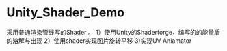 # Unity_Shader_Demo
采用普通渲染管线写的Shader 。
1）使用Unity的Shaderforge，编写的的能量盾的溶解与出现
2）使用shader实现图片旋转平移
3)实现UV Aniamator

